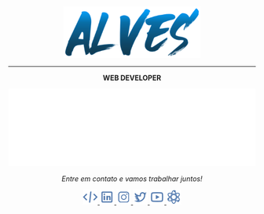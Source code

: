 <div id="header" align="center">
  <img src="https://github.com/alvessleo/alvessleo/blob/main/alves-logo.png" width="280px">
</div>

-----

<div align="center">
  <p><strong>WEB DEVELOPER</strong></p>
</div>

<div align="center">
  <img src="img/spotify-favorite-music.svg">
</div>

<p align="center">
  <i>Entre em contato e vamos trabalhar juntos!</i>

<p align="center">
  <a href= "https://github.com/alvessleo">
    <img src="img/code.png"/>
  </a>
  <a href= "https://www.linkedin.com/in/leonardo-fernandes-alves-1391b2213/">
    <img src="img/linkedin.png"/>
  </a>
  <a href="https://www.instagram.com/_alvessleo/">
    <img src="img/instagram.png"/>
  </a>
  <a href= "https://twitter.com/_alvessleo">
    <img src="img/twitter.png"/>
  </a>
  <a href= "https://www.youtube.com/channel/UCQNGABEdxwX6OCpTyd2vzOw">
    <img src="img/youtube.png"/>
  </a>
  <a href="https://github.com/alvessleo?tab=repositories">
    <img src="img/source-code.png"/>
  </a>

</p>


